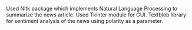 Used Nltk package which implements Natural Language Processing to summarize the news article.
Used Tkinter module for GUI.
Textblob library for sentiment analysis of the news using polarity as a parameter.
